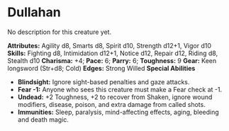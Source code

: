 # Dullahan

No description for this creature yet.

**Attributes:** Agility d8, Smarts d8, Spirit d10, Strength d12+1, Vigor
d10
**Skills:** Fighting d8, Intimidation d12+1, Notice d12, Repair d12,
Riding d8, Stealth d10
**Charisma:** +4; **Pace:** 6; **Parry:** 6; **Toughness:** 9
**Gear:** Keen longsword (Str+d8; Cold)
**Edges:** Strong Willed
**Special Abilities**

- **Blindsight:** Ignore sight-based penalties and gaze attacks.
- **Fear -1:** Anyone who sees this creature must make a Fear check at
-1.
- **Undead:** +2 Toughness, +2 to recover from Shaken, ignore wound
modifiers, disease, poison, and extra damage from called shots.
- **Immunities:** Sleep, paralysis, mind-affecting effects, aging,
bleeding and death magic.
